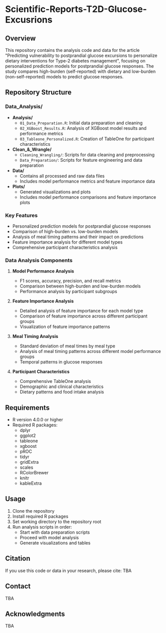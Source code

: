# Scientific-Reports-T2D-Glucose-Excusrions

## Overview
This repository contains the analysis code and data for the article "Predicting vulnerability to postprandial glucose excursions to personalize dietary interventions for Type-2 diabetes management", focusing on personalized prediction models for postprandial glucose responses. The study compares high-burden (self-reported) with dietary and low-burden (non-self-reported) models to predict glucose responses.

## Repository Structure

### Data_Analysis/
- **Analysis/**
  - `01_Data_Preparation.R`: Initial data preparation and cleaning
  - `02_XGBoost_Results.R`: Analysis of XGBoost model results and performance metrics
  - `03_Tableone_Personalized.R`: Creation of TableOne for participant characteristics
- **Clean_&_Wrangle/**
  - `Cleaning_Wrangling/`: Scripts for data cleaning and preprocessing
  - `Data_Preparation/`: Scripts for feature engineering and data preparation
- **Data/**
  - Contains all processed and raw data files
  - Includes model performance metrics and feature importance data
- **Plots/**
  - Generated visualizations and plots
  - Includes model performance comparisons and feature importance plots

### Key Features
- Personalized prediction models for postprandial glucose responses
- Comparison of high-burden vs. low-burden models
- Analysis of meal timing patterns and their impact on predictions
- Feature importance analysis for different model types
- Comprehensive participant characteristics analysis

### Data Analysis Components
1. **Model Performance Analysis**
   - F1 scores, accuracy, precision, and recall metrics
   - Comparison between high-burden and low-burden models
   - Performance analysis by participant subgroups

2. **Feature Importance Analysis**
   - Detailed analysis of feature importance for each model type
   - Comparison of feature importance across different participant groups
   - Visualization of feature importance patterns

3. **Meal Timing Analysis**
   - Standard deviation of meal times by meal type
   - Analysis of meal timing patterns across different model performance groups
   - Temporal patterns in glucose responses

4. **Participant Characteristics**
   - Comprehensive TableOne analysis
   - Demographic and clinical characteristics
   - Dietary patterns and food intake analysis

## Requirements
- R version 4.0.0 or higher
- Required R packages:
  - dplyr
  - ggplot2
  - tableone
  - xgboost
  - pROC
  - tidyr
  - gridExtra
  - scales
  - RColorBrewer
  - knitr
  - kableExtra

## Usage
1. Clone the repository
2. Install required R packages
3. Set working directory to the repository root
4. Run analysis scripts in order:
   - Start with data preparation scripts
   - Proceed with model analysis
   - Generate visualizations and tables


## Citation
If you use this code or data in your research, please cite:
TBA

## Contact
TBA

## Acknowledgments
TBA
